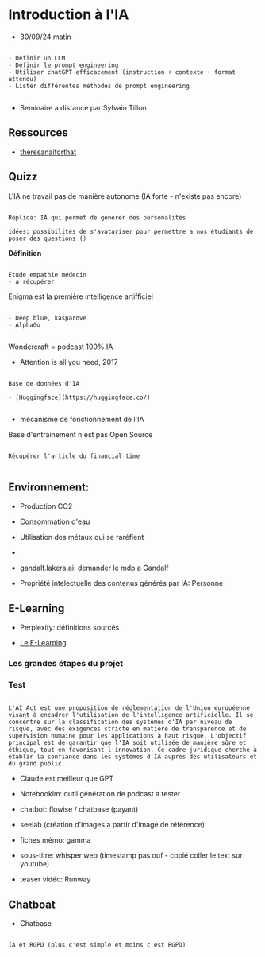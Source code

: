 # Introduction à l'IA

- 30/09/24 matin

```{admonition} Objectif(s) pédagogique(s)

- Définir un LLM
- Définir le prompt engineering
- Utiliser chatGPT efficacement (instruction + contexte + format attendu)
- Lister différentes méthodes de prompt engineering


```

- Seminaire a distance par Sylvain Tillon


## Ressources

- [theresanaiforthat](https://free.theresanaiforthat.com/ai/storytell-ai/)



## Quizz

L'IA ne travail pas de manière autonome (IA forte - n'existe pas encore)

```{note}

Réplica: IA qui permet de générer des personalités

idées: possibilités de s'avatariser pour permettre a nos étudiants de poser des questions ()

```

**Définition**

```{note}

Etude empathie médecin
- a récupérer

```

Enigma est la première intelligence artifficiel


```{note}

- Deep blue, kasparove
- AlphaGo


```

Wondercraft = podcast 100% IA

- Attention is all you need, 2017

```{note}

Base de données d'IA

- [Huggingface](https://huggingface.co/)


```


- mécanisme de fonctionnement de l'IA

Base d'entrainement n'est pas Open Source

```{note}

Récupérer l'article du financial time


```

## Environnement:

- Production CO2
- Consommation d'eau
- Utilisation des métaux qui se raréfient
- 



- gandalf.lakera.ai: demander le mdp a Gandalf


- Propriété intelectuelle des contenus générés par IA: Personne



## E-Learning 

- Perplexity: définitions sourcés


- [Le E-Learning](https://360.articulate.com/review/content/415ca6f5-8630-44d0-8dc1-a36251dcff67/review)

### Les grandes étapes du projet

### Test


```{admonition} IA Act

L'AI Act est une proposition de réglementation de l'Union européenne visant à encadrer l'utilisation de l'intelligence artificielle. Il se concentre sur la classification des systèmes d'IA par niveau de risque, avec des exigences stricte en matière de transparence et de supervision humaine pour les applications à haut risque. L'objectif principal est de garantir que l'IA soit utilisée de manière sûre et éthique, tout en favorisant l'innovation. Ce cadre juridique cherche à établir la confiance dans les systèmes d'IA auprès des utilisateurs et du grand public.

```

- Claude est meilleur que GPT

- Notebooklm: outil génération de podcast a tester


- chatbot: flowise / chatbase (payant)

- seelab (création d'images a partir d'image de référence)

- fiches mémo: gamma

- sous-titre: whisper web (timestamp pas ouf - copié coller le text sur youtube)

- teaser vidéo: Runway



## Chatboat

- Chatbase


```{admonition}

IA et RGPD (plus c'est simple et moins c'est RGPD)

```


